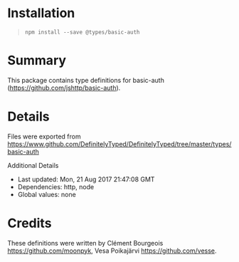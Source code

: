 # Installation
> `npm install --save @types/basic-auth`

# Summary
This package contains type definitions for basic-auth (https://github.com/jshttp/basic-auth).

# Details
Files were exported from https://www.github.com/DefinitelyTyped/DefinitelyTyped/tree/master/types/basic-auth

Additional Details
 * Last updated: Mon, 21 Aug 2017 21:47:08 GMT
 * Dependencies: http, node
 * Global values: none

# Credits
These definitions were written by Clément Bourgeois <https://github.com/moonpyk>, Vesa Poikajärvi <https://github.com/vesse>.
